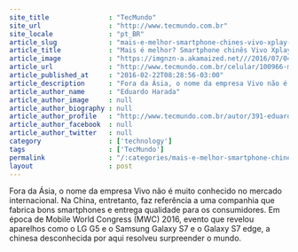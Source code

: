 ```yaml
---
site_title               : "TecMundo"
site_url                 : "http://www.tecmundo.com.br"
site_locale              : "pt_BR"
article_slug             : "mais-e-melhor-smartphone-chines-vivo-xplay-5-vai-ter-6-gb-de-memoria-ram"
article_title            : "Mais é melhor? Smartphone chinês Vivo Xplay 5 vai ter 6 GB de memória RAM"
article_image            : "https://imgnzn-a.akamaized.net///2016/07/04/04091145810019-t1200x480.jpg"
article_url              : "http://www.tecmundo.com.br/celular/100966-melhor-smartphone-chines-vivo-xplay-5-ter-6-gb-memoria-ram.htm"
article_published_at     : "2016-02-22T08:28:56-03:00"
article_description      : "Fora da Ásia, o nome da empresa Vivo não é muito conhecido no mercado internacional. Na China, entretanto, faz referência a uma companhia que fabrica bons smartphones e entrega qualidade para os consumidores. Em época de Mobile World Congress (MWC) 2016, evento que revelou aparelhos como o LG G5 e o Samsung Galaxy S7 e o Galaxy S7 edge, a chinesa desconhecida por aqui resolveu surpreender o mundo."
article_author_name      : "Eduardo Harada"
article_author_image     : null
article_author_biography : null
article_author_profile   : "http://www.tecmundo.com.br/autor/391-eduardo-harada/"
article_author_facebook  : null
article_author_twitter   : null
category                 : ['technology']
tags                     : ['TecMundo']
permalink                : "/:categories/mais-e-melhor-smartphone-chines-vivo-xplay-5-vai-ter-6-gb-de-memoria-ram/"
layout                   : post
---
```


Fora da Ásia, o nome da empresa Vivo não é muito conhecido no mercado internacional. Na China, entretanto, faz referência a uma companhia que fabrica bons smartphones e entrega qualidade para os consumidores. Em época de Mobile World Congress (MWC) 2016, evento que revelou aparelhos como o LG G5 e o Samsung Galaxy S7 e o Galaxy S7 edge, a chinesa desconhecida por aqui resolveu surpreender o mundo.
